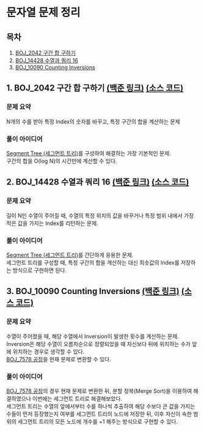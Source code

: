 # 문자열 문제 정리

## 목차

1. [BOJ_2042 구간 합 구하기](#1-boj_2042-구간-합-구하기-백준-링크-소스-코드)
2. [BOJ_14428 수열과 쿼리 16](#2-boj_14428-수열과-쿼리-16-백준-링크-소스-코드)
3. [BOJ_10090 Counting Inversions](#3-counting-inversions-백준-링크-소스-코드)

## 1. BOJ_2042 구간 합 구하기 [(백준 링크)](https://www.acmicpc.net/problem/2042) [(소스 코드)](https://github.com/rldnjs7723/CodingTest/blob/main/BOJ/2000/Main_2042.java)

### 문제 요약

N개의 수를 받아 특정 Index의 숫자를 바꾸고, 특정 구간의 합을 계산하는 문제

### 풀이 아이디어

[Segment Tree (세그먼트 트리)](https://github.com/rldnjs7723/CodingTest#segment-tree-%EC%84%B8%EA%B7%B8%EB%A8%BC%ED%8A%B8-%ED%8A%B8%EB%A6%AC)를 구성하여 해결하는 가장 기본적인 문제.  
구간의 합을 O(log N)의 시간만에 계산할 수 있다.

## 2. BOJ_14428 수열과 쿼리 16 [(백준 링크)](https://www.acmicpc.net/problem/14428) [(소스 코드)](https://github.com/rldnjs7723/CodingTest/blob/main/BOJ/14000/Main_14428.java)

### 문제 요약

길이 N인 수열이 주어질 때, 수열의 특정 위치의 값을 바꾸거나 특정 범위 내에서 가장 작은 값을 가지는 Index를 리턴하는 문제.

### 풀이 아이디어

[Segment Tree (세그먼트 트리)](https://github.com/rldnjs7723/CodingTest#segment-tree-%EC%84%B8%EA%B7%B8%EB%A8%BC%ED%8A%B8-%ED%8A%B8%EB%A6%AC)를 간단하게 응용한 문제.  
세그먼트 트리를 구성할 때, 특정 구간의 합을 계산하는 대신 최솟값의 Index를 저장하는 방식으로 구현하면 된다.

## 3. BOJ_10090 Counting Inversions [(백준 링크)](https://www.acmicpc.net/problem/10090) [(소스 코드)](https://github.com/rldnjs7723/CodingTest/blob/main/BOJ/10000/Main_10090.java)

### 문제 요약

수열이 주어졌을 때, 해당 수열에서 Inversion이 발생한 횟수를 계산하는 문제. Inversion은 해당 수열이 오름차순으로 정렬되었을 때 자신보다 뒤에 위치하는 수가 앞에 위치하는 경우로 생각할 수 있다.  
[BOJ_7578 공장](https://www.acmicpc.net/problem/7578)을 현재 문제로 변환할 수 있다.

### 풀이 아이디어

[BOJ_7578 공장](https://github.com/rldnjs7723/CodingTest/blob/main/BOJ/7000/Main_7578.java)의 경우 현재 문제로 변환한 뒤, 분할 정복(Merge Sort)을 이용하여 해결하였으나 이번에는 세그먼트 트리로 해결해보았다.  
세그먼트 트리는 수열의 앞에서부터 수를 하나씩 추출하여 해당 수보다 큰 값을 가지는 수들이 먼저 등장했는지 여부를 세그먼트 트리의 노드에 저장한 뒤, 이후 자신이 속한 범위의 세그먼트 트리의 모든 노드에 개수를 +1 해주는 방식으로 구현할 수 있다.

